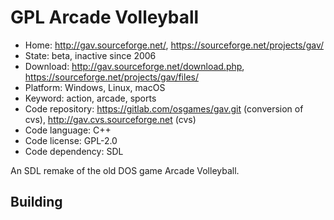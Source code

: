# GPL Arcade Volleyball

- Home: http://gav.sourceforge.net/, https://sourceforge.net/projects/gav/
- State: beta, inactive since 2006
- Download: http://gav.sourceforge.net/download.php, https://sourceforge.net/projects/gav/files/
- Platform: Windows, Linux, macOS
- Keyword: action, arcade, sports
- Code repository: https://gitlab.com/osgames/gav.git (conversion of cvs), http://gav.cvs.sourceforge.net (cvs)
- Code language: C++
- Code license: GPL-2.0
- Code dependency: SDL

An SDL remake of the old DOS game Arcade Volleyball.

## Building
